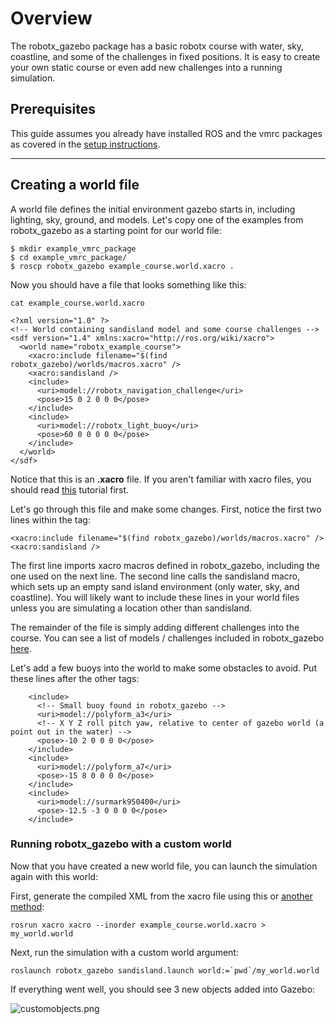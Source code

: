 # Overview
The robotx_gazebo package has a basic robotx course with water, sky, coastline, and some of the challenges in fixed positions. It is easy to create your own static course or even add new challenges into a running simulation.

## Prerequisites
This guide assumes you already have installed ROS and the vmrc packages as covered in the [setup instructions](https://bitbucket.org/osrf/vmrc/wiki/tutorials/SystemSetupInstall).

***
## Creating a world file
A world file defines the initial environment gazebo starts in, including lighting, sky, ground, and models. Let's copy one of the examples from robotx_gazebo as a starting point for our world file:
```
$ mkdir example_vmrc_package
$ cd example_vmrc_package/
$ roscp robotx_gazebo example_course.world.xacro .
```
Now you should have a file that looks something like this:
```
cat example_course.world.xacro
```
```
<?xml version="1.0" ?>
<!-- World containing sandisland model and some course challenges -->
<sdf version="1.4" xmlns:xacro="http://ros.org/wiki/xacro">
  <world name="robotx_example_course">
    <xacro:include filename="$(find robotx_gazebo)/worlds/macros.xacro" />
    <xacro:sandisland />
    <include>
      <uri>model://robotx_navigation_challenge</uri>
      <pose>15 0 2 0 0 0</pose>
    </include>
    <include>
      <uri>model://robotx_light_buoy</uri>
      <pose>60 0 0 0 0 0</pose>
    </include>
  </world>
</sdf>
```
Notice that this is an **.xacro** file. If you aren't familiar with xacro files, you should read [this](https://bitbucket.org/osrf/vmrc/wiki/tutorials/Working%20with%20xacro%20files) tutorial first.

Let's go through this file and make some changes. First, notice the first two lines within the **<world>** tag:
```
<xacro:include filename="$(find robotx_gazebo)/worlds/macros.xacro" />
<xacro:sandisland />
```
The first line imports xacro macros defined in robotx_gazebo, including the one used on the next line. The second line calls the sandisland macro, which sets up an empty sand island environment (only water, sky, and coastline). You will likely want to include these lines in your world files unless you are simulating a location other than sandisland.

The remainder of the file is simply adding different challenges into the course. You can see a list of models / challenges included in robotx_gazebo [here](https://bitbucket.org/osrf/vmrc/src/default/robotx_gazebo/README.md).

Let's add a few buoys into the world to make some obstacles to avoid. Put these lines after the other **<include>** tags:
```
    <include>
      <!-- Small buoy found in robotx_gazebo -->
      <uri>model://polyform_a3</uri>
      <!-- X Y Z roll pitch yaw, relative to center of gazebo world (a point out in the water) -->
      <pose>-10 2 0 0 0 0</pose>
    </include>
    <include>
      <uri>model://polyform_a7</uri>
      <pose>-15 8 0 0 0 0</pose>
    </include>
    <include>
      <uri>model://surmark950400</uri>
      <pose>-12.5 -3 0 0 0 0</pose>
    </include>
```

### Running robotx_gazebo with a custom world
Now that you have created a new world file, you can launch the simulation again with this world:

First, generate the compiled XML from the xacro file using this or [another method](https://bitbucket.org/osrf/vmrc/wiki/tutorials/Working%20with%20xacro%20files):
```
rosrun xacro xacro --inorder example_course.world.xacro > my_world.world
```
Next, run the simulation with a custom world argument:
```
roslaunch robotx_gazebo sandisland.launch world:=`pwd`/my_world.world
```
If everything went well, you should see 3 new objects added into Gazebo:

![customobjects.png](https://bitbucket.org/repo/BgXLzgM/images/3874067301-customobjects.png)